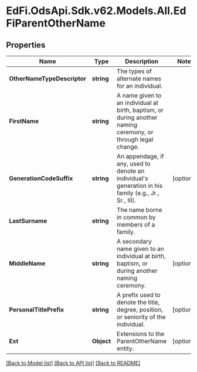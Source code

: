 # EdFi.OdsApi.Sdk.v62.Models.All.EdFiParentOtherName

## Properties

Name | Type | Description | Notes
------------ | ------------- | ------------- | -------------
**OtherNameTypeDescriptor** | **string** | The types of alternate names for an individual. | 
**FirstName** | **string** | A name given to an individual at birth, baptism, or during another naming ceremony, or through legal change. | 
**GenerationCodeSuffix** | **string** | An appendage, if any, used to denote an individual&#39;s generation in his family (e.g., Jr., Sr., III). | [optional] 
**LastSurname** | **string** | The name borne in common by members of a family. | 
**MiddleName** | **string** | A secondary name given to an individual at birth, baptism, or during another naming ceremony. | [optional] 
**PersonalTitlePrefix** | **string** | A prefix used to denote the title, degree, position, or seniority of the individual. | [optional] 
**Ext** | **Object** | Extensions to the ParentOtherName entity. | [optional] 

[[Back to Model list]](../README.md#documentation-for-models) [[Back to API list]](../README.md#documentation-for-api-endpoints) [[Back to README]](../README.md)

